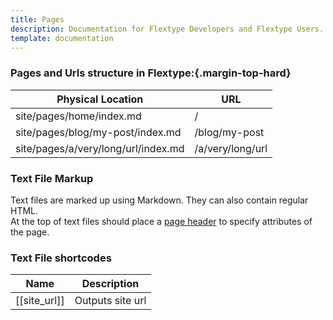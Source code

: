 ```yaml
---
title: Pages
description: Documentation for Flextype Developers and Flextype Users.
template: documentation
---
```


### Pages and Urls structure in Flextype:{.margin-top-hard}

<table class="table">
    <thead>
        <tr><th>Physical Location</th><th>URL</th></tr>
    </thead>
    <tbody>
        <tr><td>site/pages/home/index.md</td><td>/</td></tr>
        <tr><td>site/pages/blog/my-post/index.md</td><td>/blog/my-post</td></tr>
        <tr><td>site/pages/a/very/long/url/index.md</td><td>/a/very/long/url</td></tr>
    </tbody>
</table>


### Text File Markup

Text files are marked up using Markdown. They can also contain regular HTML.  
At the top of text files should place a [page header]({site_url}/documentation/content/headers) to specify attributes of the page.


### Text File shortcodes

<table class="table">
    <thead>
        <tr><th>Name</th><th>Description</th></tr>
    </thead>
    <tbody>
        <tr><td>[[site_url]]</td><td>Outputs site url</td></tr>
    </tbody>
</table>
